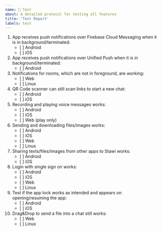 ```yaml
---
name: 📝 Test
about: A detailed protocol for testing all features
title: 'Test Report'
labels: test
---
```


1. App receives push notifications over Firebase Cloud Messaging when it is in background/terminated:
	- [ ] Android
	- [ ] iOS
2. App receives push notifications over Unified Push when it is in background/terminated:
	- [ ] Android
3. Notifications for rooms, which are not in foreground, are working:
	- [ ] Web
	- [ ] Linux
4. QR Code scanner can still scan links to start a new chat:
	- [ ] Android
	- [ ] iOS
5. Recording and playing voice messages works:
	- [ ] Android
	- [ ] iOS
	- [ ] Web (play only)
6. Sending and downloading files/images works:
	- [ ] Android
	- [ ] iOS
	- [ ] Web
	- [ ] Linux
7. Sharing texts/files/images from other apps to Stawi works:
	- [ ] Android
	- [ ] iOS
8. Login with single sign on works:
	- [ ] Android
	- [ ] iOS
	- [ ] Web
	- [ ] Linux
9. Test if the app lock works as intended and appears on opening/resuming the app:
	- [ ] Android
	- [ ] iOS
10. Drag&Drop to send a file into a chat still works:
	- [ ] Web
	- [ ] Linux
